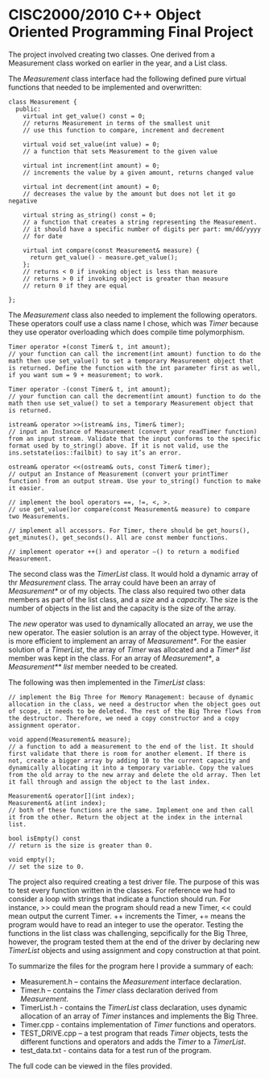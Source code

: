 # CISC2000/2010 C++ Object Oriented Programming Final Project

The project involved creating two classes. One derived from a Measurement class worked on earlier in the year, and a List class. 

The _Measurement_ class interface had the following defined pure virtual functions that needed to be implemented and overwritten:

```
class Measurement {
  public:
    virtual int get_value() const = 0;
    // returns Measurement in terms of the smallest unit
    // use this function to compare, increment and decrement

    virtual void set_value(int value) = 0;
    // a function that sets Measurement to the given value

    virtual int increment(int amount) = 0;
    // increments the value by a given amount, returns changed value

    virtual int decrement(int amount) = 0;
    // decreases the value by the amount but does not let it go negative

    virtual string as_string() const = 0;
    // a function that creates a string representing the Measurement. 
    // it should have a specific number of digits per part: mm/dd/yyyy
    // for date

    virtual int compare(const Measurement& measure) {
      return get_value() - measure.get_value();
    }; 
    // returns < 0 if invoking object is less than measure
    // returns > 0 if invoking object is greater than measure
    // return 0 if they are equal

};
```

The _Measurement_ class also needed to implement the following operators. These operators coulf use a class name I chose, which was _Timer_ because they use operator overloading which does compile time polymorphism.

```
Timer operator +(const Timer& t, int amount);
// your function can call the increment(int amount) function to do the math then use set_value() to set a temporary Measurement object that is returned. Define the function with the int parameter first as well, if you want sum = 9 + measurement; to work.

Timer operator -(const Timer& t, int amount);
// your function can call the decrement(int amount) function to do the math then use set_value() to set a temporary Measurement object that is returned. 

istream& operator >>(istream& ins, Timer& timer);
// input an Instance of Measurement (convert your readTimer function) from an input stream. Validate that the input conforms to the specific format used by to_string() above. If it is not valid, use the ins.setstate(ios::failbit) to say it’s an error.

ostream& operator <<(ostream& outs, const Timer& timer);
// output an Instance of Measurement (convert your printTimer function) from an output stream. Use your to_string() function to make it easier.

// implement the bool operators ==, !=, <, >.
// use get_value()or compare(const Measurement& measure) to compare two Measurements.

// implement all accessors. For Timer, there should be get_hours(), get_minutes(), get_seconds(). All are const member functions.

// implement operator ++() and operator —() to return a modified Measurement.
```

The second class was the _TimerList_ class. It would hold a dynamic array of thr _Measurement_ class. The array could have been an array of _Measurement*_ or of my objects. The class also required two other data members as part of the list class, and a _size_ and a _capacity_. The size is the number of objects in the list and the capacity is the size of the array.

The _new_ operator was used to dynamically allocated an array, we use the new operator. The easier solution is an array of the object type. However, it is more efficient to implement an array of _Measurement*_. For the easier solution of a _TimerList_, the array of _Timer_ was allocated and a _Timer* list_ member was kept in the class. For an array of _Measurement*_, a _Measurement** list_ member needed to be created.

The following was then implemented in the _TimerList_ class:

```
// implement the Big Three for Memory Management: because of dynamic allocation in the class, we need a destructor when the object goes out of scope, it needs to be deleted. The rest of the Big Three flows from the destructor. Therefore, we need a copy constructor and a copy assignment operator.

void append(Measurement& measure);
// a function to add a measurement to the end of the list. It should first validate that there is room for another element. If there is not, create a bigger array by adding 10 to the current capacity and dynamically allocating it into a temporary variable. Copy the values from the old array to the new array and delete the old array. Then let it fall through and assign the object to the last index.

Measurement& operator[](int index);
Measurement& at(int index);
// both of these functions are the same. Implement one and then call it from the other. Return the object at the index in the internal list. 

bool isEmpty() const
// return is the size is greater than 0.

void empty();
// set the size to 0.
```

The project also required creating a test driver file. The purpose of this was to test every function written in the classes. For reference we had to consider a loop with strings that indicate a function should run. For instance, >> could mean the program should read a new Timer, << could mean output the current Timer. ++ increments the Timer, += means the program would have to read an integer to use the operator. 
Testing the functions in the list class was challenging, sepcifically for the Big Three, however, the program tested them at the end of the driver by declaring new _TimerList_ objects and using assignment and copy construction at that point.

To summarize the files for the program here I provide a summary of each:
* Measurement.h – contains the _Measurement_ interface declaration.
* Timer.h – contains the _Timer_ class declaration derived from _Measurement_.
* TimerList.h - contains the _TimerList_ class declaration, uses dynamic allocation of an array of _Timer_ instances and implements the Big Three.
* Timer.cpp - contains implementation of _Timer_ functions and operators.
* TEST_DRIVE.cpp – a test program that reads _Timer_ objects, tests the different functions and operators and adds the _Timer_ to a _TimerList_.
* test_data.txt - contains data for a test run of the program.

The full code can be viewed in the files provided.
